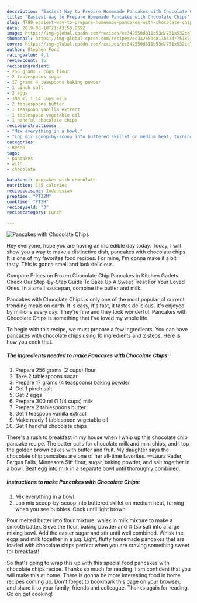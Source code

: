 ```yaml
---
description: "Easiest Way to Prepare Homemade Pancakes with Chocolate Chips"
title: "Easiest Way to Prepare Homemade Pancakes with Chocolate Chips"
slug: 4789-easiest-way-to-prepare-homemade-pancakes-with-chocolate-chips
date: 2019-08-10T21:43:53.959Z
image: https://img-global.cpcdn.com/recipes/ec342550d811b53d/751x532cq70/pancakes-with-chocolate-chips-recipe-main-photo.jpg
thumbnail: https://img-global.cpcdn.com/recipes/ec342550d811b53d/751x532cq70/pancakes-with-chocolate-chips-recipe-main-photo.jpg
cover: https://img-global.cpcdn.com/recipes/ec342550d811b53d/751x532cq70/pancakes-with-chocolate-chips-recipe-main-photo.jpg
author: Stephen Ford
ratingvalue: 4.1
reviewcount: 15
recipeingredient:
- 256 grams 2 cups flour
- 2 tablespoons sugar
- 17 grams 4 teaspoons baking powder
- 1 pinch salt
- 2 eggs
- 300 ml 1 14 cups milk
- 2 tablespoons butter
- 1 teaspoon vanilla extract
- 1 tablespoon vegetable oil
- 1 handful chocolate chips
recipeinstructions:
- "Mix everything in a bowl."
- "Lop mix scoop-by-scoop into buttered skillet on medium heat, turning when you see bubbles. Cook until light brown."
categories:
- Resep
tags:
- pancakes
- with
- chocolate

katakunci: pancakes with chocolate
nutrition: 145 calories
recipecuisine: Indonesian
preptime: "PT22M"
cooktime: "PT2H"
recipeyield: "3"
recipecategory: Lunch

---
```



![Pancakes with Chocolate Chips](https://img-global.cpcdn.com/recipes/ec342550d811b53d/751x532cq70/pancakes-with-chocolate-chips-recipe-main-photo.jpg)

Hey everyone, hope you are having an incredible day today. Today, I will show you a way to make a distinctive dish, pancakes with chocolate chips. It is one of my favorites food recipes. For mine, I'm gonna make it a bit tasty. This is gonna smell and look delicious.

Compare Prices on Frozen Chocolate Chip Pancakes in Kitchen Gadets. Check Our Step-By-Step Guide To Bake Up A Sweet Treat For Your Loved Ones. In a small saucepan, combine the butter and milk.

Pancakes with Chocolate Chips is only one of the most popular of current trending meals on earth. It is easy, it's fast, it tastes delicious. It's enjoyed by millions every day. They're fine and they look wonderful. Pancakes with Chocolate Chips is something that I've loved my whole life.


To begin with this recipe, we must prepare a few ingredients. You can have pancakes with chocolate chips using 10 ingredients and 2 steps. Here is how you cook that.

##### The ingredients needed to make Pancakes with Chocolate Chips::

1. Prepare 256 grams (2 cups) flour
1. Take 2 tablespoons sugar
1. Prepare 17 grams (4 teaspoons) baking powder
1. Get 1 pinch salt
1. Get 2 eggs
1. Prepare 300 ml (1 1/4 cups) milk
1. Prepare 2 tablespoons butter
1. Get 1 teaspoon vanilla extract
1. Make ready 1 tablespoon vegetable oil
1. Get 1 handful chocolate chips


There&#39;s a rush to breakfast in my house when I whip up this chocolate chip pancake recipe. The batter calls for chocolate milk and mini chips, and I top the golden brown cakes with butter and fruit. My daughter says the chocolate chip pancakes are one of her all-time favorites. —Laura Rader, Fergus Falls, Minnesota Sift flour, sugar, baking powder, and salt together in a bowl. Beat egg into milk in a separate bowl until thoroughly combined. 

##### Instructions to make Pancakes with Chocolate Chips:

1. Mix everything in a bowl.
1. Lop mix scoop-by-scoop into buttered skillet on medium heat, turning when you see bubbles. Cook until light brown.


Pour melted butter into flour mixture; whisk in milk mixture to make a smooth batter. Sieve the flour, baking powder and ¼ tsp salt into a large mixing bowl. Add the caster sugar and stir until well combined. Whisk the eggs and milk together in a jug. Light, fluffy homemade pancakes that are loaded with chocolate chips perfect when you are craving something sweet for breakfast! 

So that's going to wrap this up with this special food pancakes with chocolate chips recipe. Thanks so much for reading. I am confident that you will make this at home. There is gonna be more interesting food in home recipes coming up. Don't forget to bookmark this page on your browser, and share it to your family, friends and colleague. Thanks again for reading. Go on get cooking!
